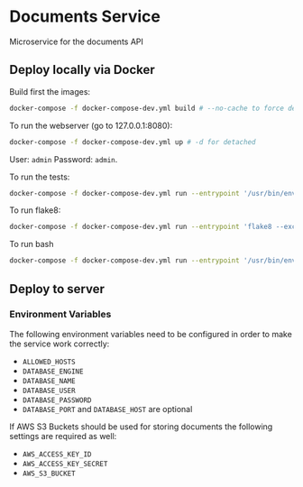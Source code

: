 # Documents Service
Microservice for the documents API

## Deploy locally via Docker

Build first the images:

```bash
docker-compose -f docker-compose-dev.yml build # --no-cache to force deps installation
```

To run the webserver (go to 127.0.0.1:8080):

```bash
docker-compose -f docker-compose-dev.yml up # -d for detached
```

User: `admin`
Password: `admin`.

To run the tests:

```bash
docker-compose -f docker-compose-dev.yml run --entrypoint '/usr/bin/env' --rm documents_service python manage.py test # --keepdb to run second time faster
```

To run flake8:

```bash
docker-compose -f docker-compose-dev.yml run --entrypoint 'flake8 --exclude=settings,migrations' documents_service
```

To run bash
```bash
docker-compose -f docker-compose-dev.yml run --entrypoint '/usr/bin/env' --rm documents_service bash
```

## Deploy to server

### Environment Variables
The following environment variables need to be configured in  order to make 
the service work correctly:
* `ALLOWED_HOSTS`
* `DATABASE_ENGINE` 
* `DATABASE_NAME` 
* `DATABASE_USER` 
* `DATABASE_PASSWORD` 
* `DATABASE_PORT` and `DATABASE_HOST` are optional
 
 If AWS S3 Buckets should be used for storing documents the following 
 settings are required as well:
 * `AWS_ACCESS_KEY_ID`
 * `AWS_ACCESS_KEY_SECRET`
 * `AWS_S3_BUCKET`